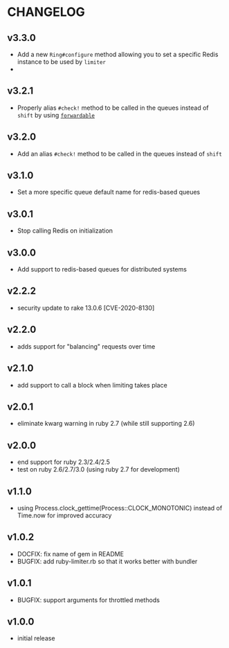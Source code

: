 # CHANGELOG

## v3.3.0

- Add a new `Ring#configure` method allowing you to set a specific Redis instance to be used by `limiter`
-

## v3.2.1

- Properly alias `#check!` method to be called in the queues instead of `shift` by using [`forwardable`](https://ruby-doc.org/stdlib-2.6.3/libdoc/forwardable/rdoc/Forwardable.html)

## v3.2.0

- Add an alias `#check!` method to be called in the queues instead of `shift`

## v3.1.0

- Set a more specific queue default name for redis-based queues

## v3.0.1

- Stop calling Redis on initialization

## v3.0.0

- Add support to redis-based queues for distributed systems

## v2.2.2

- security update to rake 13.0.6 [CVE-2020-8130]

## v2.2.0

- adds support for "balancing" requests over time

## v2.1.0

- add support to call a block when limiting takes place

## v2.0.1

- eliminate kwarg warning in ruby 2.7 (while still supporting 2.6)

## v2.0.0

- end support for ruby 2.3/2.4/2.5
- test on ruby 2.6/2.7/3.0 (using ruby 2.7 for development)

## v1.1.0

- using Process.clock_gettime(Process::CLOCK_MONOTONIC) instead of Time.now for improved accuracy

## v1.0.2

- DOCFIX: fix name of gem in README
- BUGFIX: add ruby-limiter.rb so that it works better with bundler

## v1.0.1

- BUGFIX: support arguments for throttled methods

## v1.0.0

- initial release
